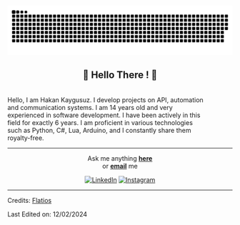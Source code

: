 <picture>
  <source media="(prefers-color-scheme: dark)" srcset="https://raw.githubusercontent.com/Flatios/Flatios/output/github-contribution-grid-snake-dark.svg">
  <source media="(prefers-color-scheme: light)" srcset="https://raw.githubusercontent.com/Flatios/Flatios/output/github-contribution-grid-snake.svg">
  <img alt="github contribution grid snake animation" src="https://raw.githubusercontent.com/Flatios/Flatios/output/github-contribution-grid-snake.svg">
</picture>


<div align="center">
<h2> 🎈 Hello There </developers>! 🚀</h2>
</div>


<div style="text-align: left; margin-right: 4rem">

<br> Hello, I am Hakan Kaygusuz. I develop projects on API, automation and communication systems. I am 14 years old and very experienced in software development. 
I have been actively in this field for exactly 6 years. I am proficient in various technologies such as Python, C#, Lua, Arduino, and I constantly share them royalty-free. </br>

</div>

-----

<div align="center">
Ask me anything <a href="https://github.com/Flatios/Flatios/issues/new"><b>here</b></a><br>
or <a href="mailto:hakankaygusuzone@outlook.com"><b>email</b></a> me

<a href="https://www.linkedin.com/in/hakan-k-88b593288/" target="_blank"><img src="https://img.shields.io/badge/LinkedIn-%230077B5.svg?&style=flat-square&logo=linkedin&logoColor=white" alt="LinkedIn"></a>
<a href="https://www.instagram.com/hakankygsz" target="_blank"><img src="https://img.shields.io/badge/Instagram-%23E4405F.svg?&style=flat-square&logo=instagram&logoColor=white" alt="Instagram"></a>

</div>

-----

Credits: [Flatios](https://github.com/Flatios)

Last Edited on: 12/02/2024
